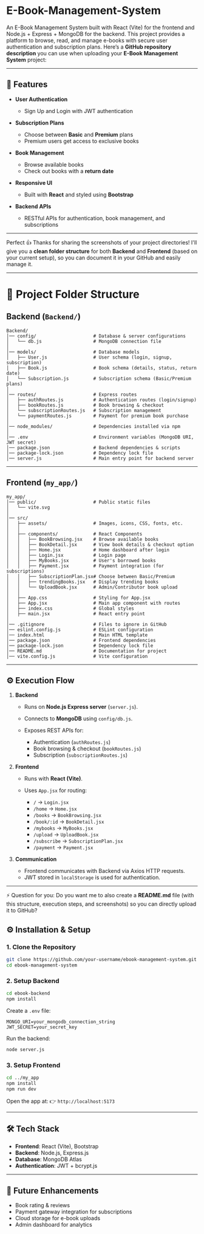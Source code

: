 # E-Book-Management-System
An E-Book Management System built with React (Vite) for the frontend and Node.js + Express + MongoDB for the backend. This project provides a platform to browse, read, and manage e-books with secure user authentication and subscription plans.
Here’s a **GitHub repository description** you can use when uploading your **E-Book Management System** project:

---
## 🚀 Features

* **User Authentication**

  * Sign Up and Login with JWT authentication
* **Subscription Plans**

  * Choose between **Basic** and **Premium** plans
  * Premium users get access to exclusive books
* **Book Management**

  * Browse available books
  * Check out books with a **return date**
* **Responsive UI**

  * Built with **React** and styled using **Bootstrap**
* **Backend APIs**

  * RESTful APIs for authentication, book management, and subscriptions

---

Perfect 👍 Thanks for sharing the screenshots of your project directories!
I'll give you a **clean folder structure** for both **Backend** and **Frontend** (based on your current setup), so you can document it in your GitHub and easily manage it.

---

# 📂 Project Folder Structure

## **Backend (`Backend/`)**

```
Backend/
│── config/                     # Database & server configurations
│   └── db.js                   # MongoDB connection file
│
│── models/                     # Database models
│   ├── User.js                 # User schema (login, signup, subscription)
│   ├── Book.js                 # Book schema (details, status, return date)
│   └── Subscription.js         # Subscription schema (Basic/Premium plans)
│
│── routes/                     # Express routes
│   ├── authRoutes.js           # Authentication routes (login/signup)
│   ├── bookRoutes.js           # Book browsing & checkout
│   └── subscriptionRoutes.js   # Subscription management
│   └── paymentRoutes.js        # Payment for premium book purchase
│
│── node_modules/               # Dependencies installed via npm
│
│── .env                        # Environment variables (MongoDB URI, JWT secret)
│── package.json                # Backend dependencies & scripts
│── package-lock.json           # Dependency lock file
│── server.js                   # Main entry point for backend server
```

---

## **Frontend (`my_app/`)**

```
my_app/
│── public/                     # Public static files
│   └── vite.svg
│
│── src/
│   ├── assets/                 # Images, icons, CSS, fonts, etc.
│   │
│   ├── components/             # React Components
│   │   ├── BookBrowsing.jsx    # Browse available books
│   │   ├── BookDetail.jsx      # View book details & checkout option
│   │   ├── Home.jsx            # Home dashboard after login
│   │   ├── Login.jsx           # Login page
│   │   ├── MyBooks.jsx         # User's borrowed books
│   │   ├── Payment.jsx         # Payment integration (for subscriptions)
│   │   ├── SubscriptionPlan.jsx# Choose between Basic/Premium
│   │   ├── trendingBooks.jsx   # Display trending books
│   │   └── UploadBook.jsx      # Admin/Contributor book upload
│   │
│   ├── App.css                 # Styling for App.jsx
│   ├── App.jsx                 # Main app component with routes
│   ├── index.css               # Global styles
│   ├── main.jsx                # React entry point
│
│── .gitignore                  # Files to ignore in GitHub
│── eslint.config.js            # ESLint configuration
│── index.html                  # Main HTML template
│── package.json                # Frontend dependencies
│── package-lock.json           # Dependency lock file
│── README.md                   # Documentation for project
│── vite.config.js              # Vite configuration
```

---

## ⚙️ Execution Flow

1. **Backend**

   * Runs on **Node.js Express server** (`server.js`).
   * Connects to **MongoDB** using `config/db.js`.
   * Exposes REST APIs for:

     * Authentication (`authRoutes.js`)
     * Book browsing & checkout (`bookRoutes.js`)
     * Subscription (`subscriptionRoutes.js`)

2. **Frontend**

   * Runs with **React (Vite)**.
   * Uses `App.jsx` for routing:

     * `/` → `Login.jsx`
     * `/home` → `Home.jsx`
     * `/books` → `BookBrowsing.jsx`
     * `/book/:id` → `BookDetail.jsx`
     * `/mybooks` → `MyBooks.jsx`
     * `/upload` → `UploadBook.jsx`
     * `/subscribe` → `SubscriptionPlan.jsx`
     * `/payment` → `Payment.jsx`

3. **Communication**

   * Frontend communicates with Backend via Axios HTTP requests.
   * JWT stored in `localStorage` is used for authentication.

---

⚡ Question for you:
Do you want me to also create a **README.md** file (with this structure, execution steps, and screenshots) so you can directly upload it to GitHub?

## ⚙️ Installation & Setup

### 1. Clone the Repository

```sh
git clone https://github.com/your-username/ebook-management-system.git
cd ebook-management-system
```

### 2. Setup Backend

```sh
cd ebook-backend
npm install
```

Create a `.env` file:

```env
MONGO_URI=your_mongodb_connection_string
JWT_SECRET=your_secret_key
```

Run the backend:

```sh
node server.js
```

### 3. Setup Frontend

```sh
cd ../my_app
npm install
npm run dev
```

Open the app at:
👉 `http://localhost:5173`

---

## 🛠️ Tech Stack

* **Frontend**: React (Vite), Bootstrap
* **Backend**: Node.js, Express.js
* **Database**: MongoDB Atlas
* **Authentication**: JWT + bcrypt.js

---

## 📌 Future Enhancements

* Book rating & reviews
* Payment gateway integration for subscriptions
* Cloud storage for e-book uploads
* Admin dashboard for analytics
